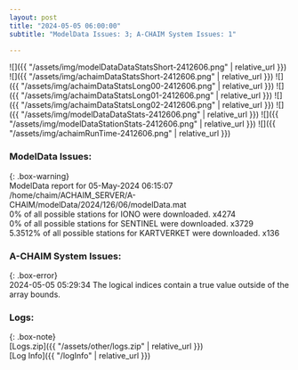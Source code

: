 ```yaml
---
layout: post
title: "2024-05-05 06:00:00"
subtitle: "ModelData Issues: 3; A-CHAIM System Issues: 1"

---
```


![]({{ "/assets/img/modelDataDataStatsShort-2412606.png" | relative_url }})
![]({{ "/assets/img/achaimDataStatsShort-2412606.png" | relative_url }})
![]({{ "/assets/img/achaimDataStatsLong00-2412606.png" | relative_url }})
![]({{ "/assets/img/achaimDataStatsLong01-2412606.png" | relative_url }})
![]({{ "/assets/img/achaimDataStatsLong02-2412606.png" | relative_url }})
![]({{ "/assets/img/modelDataDataStats-2412606.png" | relative_url }})
![]({{ "/assets/img/modelDataStationStats-2412606.png" | relative_url }})
![]({{ "/assets/img/achaimRunTime-2412606.png" | relative_url }})


### ModelData Issues:  
  
{: .box-warning}  
 ModelData report for 05-May-2024 06:15:07   
 /home/chaim/ACHAIM_SERVER/A-CHAIM/modelData/2024/126/06/modelData.mat   
 0% of all possible stations for IONO were downloaded. x4274   
 0% of all possible stations for SENTINEL were downloaded. x3729   
 5.3512% of all possible stations for KARTVERKET were downloaded. x136   
  
### A-CHAIM System Issues:  
  
{: .box-error}  
2024-05-05 05:29:34 The logical indices contain a true value outside of the array bounds.  

### Logs:  
  
{: .box-note}  
[Logs.zip]({{ "/assets/other/logs.zip" | relative_url }})  
[Log Info]({{ "/logInfo" | relative_url }})  

